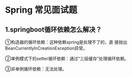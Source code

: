 # Spring 常见面试题

## 1.springboot循环依赖怎么解决？

①构造器的循环依赖：这种依赖spring是处理不了的，直 接抛出BeanCurrentlylnCreationException异常。 

②单例模式下的setter循环依赖：通过“三级缓存”处理循环依赖。

 ③非单例循环依赖：无法处理。